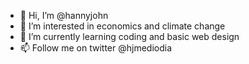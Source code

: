 - 👋 Hi, I’m @hannyjohn
- 👀 I’m interested in economics and climate change
- 🌱 I’m currently learning coding and basic web design
- 📫 Follow me on twitter @hjmediodia

<!---
hannyjohn/hannyjohn is a ✨ special ✨ repository because its `README.md` (this file) appears on your GitHub profile.
You can click the Preview link to take a look at your changes.
--->

